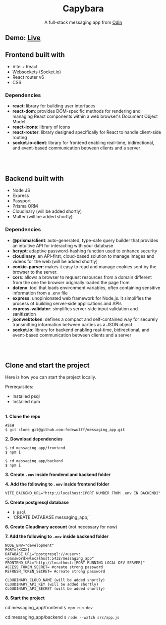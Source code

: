 <h1 align="center">Capybara</h1>

<p align="center">A full-stack messaging app from <a href="https://www.theodinproject.com/lessons/nodejs-messaging-app">Odin</a></p>

## Demo: [Live](messaging-app-frontend-f0xb.onrender.com)

## Frontend built with

- Vite + React
- Websockets (Socket.io)
- React router v6
- CSS

### Dependencies

- **react**: library for building user interfaces
- **react-dom**: provides DOM-specific methods for rendering and managing React components within a web browser's Document Object Model
- **react-icons**: library of icons
- **react-router**: library designed specifically for React to handle client-side routing
- **socket.io-client**: library for frontend enabling real-time, bidirectional, and event-based communication between clients and a server

<br/><br/>

## Backend built with

- Node JS
- Express
- Passport
- Prisma ORM
- Cloudinary (will be added shortly)
- Multer (will be added shortly)

### Dependencies

- **@prisma/client**: auto-generated, type-safe query builder that provides an intuitive API for interacting with your database
- **bcrypt**: adaptive password-hashing function used to enhance security
- **cloudinary**: an API-first, cloud-based solution to manage images and videos for the web (will be added shortly)
- **cookie-parser**: makes it easy to read and manage cookies sent by the browser to the server.
- **cors**: allows a browser to request resources from a domain different from the one the browser originally loaded the page from
- **dotenv**: tool that loads environment variables, often containing sensitive information from a .env file
- **express**: unopinionated web framework for Node.js. It simplifies the process of building server-side applications and APIs
- **express-validator**: simplifies server-side input validation and sanitization
- **jsonwebtoken**: defines a compact and self-contained way for securely transmitting information between parties as a JSON object
- **socket.io**: library for backend enabling real-time, bidirectional, and event-based communication between clients and a server

<br/><br/>

## Clone and start the project

Here is how you can start the project locally.

Prerequisites:

- Installed psql
- Installed npm
  <br/><br/>

**1. Clone the repo**

```
#SSH
$ git clone git@github.com:fedewulff/messaging_app.git
```

**2. Download dependencies**

```
$ cd messaging_app/frontend
$ npm i

$ cd messaging_app/backend
$ npm i
```

**3. Create `.env` inside frondend and backend folder**

**4. Add the following to `.env` inside frontend folder**

```
VITE_BACKEND_URL="http://localhost:[PORT NUMBER FROM .env IN BACKEND]"
```

**5. Create postgresql database**

- `$ psql`
- 'CREATE DATABASE messaging_app;`

**6. Create Cloudinary account** (not necessary for now)

**7. Add the following to `.env` inside backend folder**

```
NODE_ENV="development"
PORT=[XXXX]
DATABASE_URL="postgresql://<user>:<password>@localhost:5432/messaging_app"
FRONTEND_URL="http://localhost:[PORT RUNNING LOCAL DEV SERVER]"
ACCESS_TOKEN_SECRET= #create strong password
REFRESH_TOKEN_SECRET= #create strong password

CLOUDINARY_CLOUD_NAME (will be added shortly)
CLOUDINARY_API_KEY (will be added shortly)
CLOUDINARY_API_SECRET (will be added shortly)

```

**8. Start the project**

cd messaging_app/frontend `$ npm run dev`

cd messaging_app/backend `$ node --watch src/app.js `

